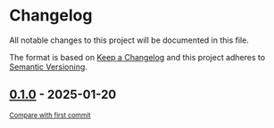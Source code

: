 # Changelog

All notable changes to this project will be documented in this file.

The format is based on [Keep a Changelog](http://keepachangelog.com/en/1.0.0/)
and this project adheres to [Semantic Versioning](http://semver.org/spec/v2.0.0.html).

<!-- insertion marker -->
## [0.1.0](https://github.com/tsypuk/aws-news/releases/tag/0.1.0) - 2025-01-20

<small>[Compare with first commit](https://github.com/tsypuk/aws-news/compare/76fa2bc9067b30501908273d514ebcadb70a0ed7...0.1.0)</small>

